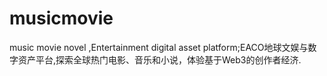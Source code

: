 # musicmovie
music movie  novel ,Entertainment digital asset platform;EACO地球文娱与数字资产平台,探索全球热门电影、音乐和小说，体验基于Web3的创作者经济.
